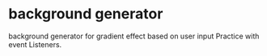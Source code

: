 # background generator
background generator for gradient effect based on user input
Practice with event Listeners.